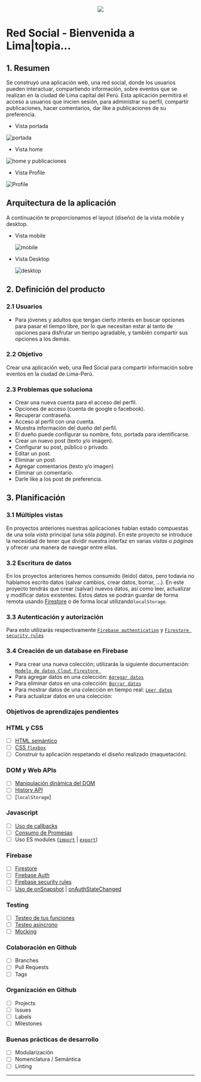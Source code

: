 <p align="center">
  <img src="https://storage.googleapis.com/md-links/titleBig.png">
</p>

# Red Social - Bienvenida a Lima|topia...
## 1. Resumen
Se construyó una aplicación web, una red social, donde los usuarios pueden interactuar, compartiendo información, sobre eventos que se realizan en la ciudad de Lima capital del Perú. Esta aplicación permitirá el acceso a usuarios que inicien sesión, para administrar su perfil, compartir publicaciones, hacer comentarios, dar like a publicaciones de su preferencia.

- Vista portada

![portada]()

- Vista home 

![home y publicaciones]()

- Vista Profile

![Profile]()


## Arquitectura de la aplicación

A continuación te proporcionamos el layout (diseño) de la vista mobile y desktop.

- Vista mobile

  ![mobile](https://storage.googleapis.com/md-links/vistasMobile.png)

- Vista Desktop

  ![desktop](https://storage.googleapis.com/md-links/viewDesktop.png)

## 2. Definición del producto
### 2.1 Usuarios
* Para jóvenes y adultos que tengan cierto interés en buscar opciones para pasar el tiempo libre, por lo que necesitan estar al tanto de opciones para disfrutar un tiempo agradable, y también compartir sus opciones a los demás.
### 2.2 Objetivo
Crear una aplicación web, una Red Social para compartir información sobre eventos en la ciudad de Lima-Perú.

### 2.3 Problemas que soluciona
* Crear una nueva cuenta para el acceso del perfil.
* Opciones de acceso (cuenta de google o facebook).
* Recuperar contraseña.
* Acceso al perfil con una cuenta.
* Muestra información del dueño del perfil.
* El dueño puede configurar su nombre, foto, portada para identificarse.
* Crear un nuevo post (texto y/o imágen).
* Configurar su post, público o privado.
* Editar un post.
* Eliminar un post.
* Agregar comentarios (testo y/o imagen)
* Eliminar un comentario.
* Darle like a los post de preferencia.

## 3. Planificación

### 3.1 Múltiples vistas

En proyectos anteriores nuestras aplicaciones habían estado compuestas de una
sola _vista_ principal (una sóla _página_). En este proyecto se introduce la
necesidad de tener que dividir nuestra interfaz en varias _vistas_ o _páginas_
y ofrecer una manera de navegar entre ellas.

### 3.2 Escritura de datos

En los proyectos anteriores hemos consumido (leído) datos, pero todavía no
habíamos escrito datos (salvar cambios, crear datos, borrar, ...). En este
proyecto tendrás que crear (salvar) nuevos datos, así como leer, actualizar y
modificar datos existentes. Estos datos se podrán guardar de forma remota
usando [Firestore](https://firebase.google.com/docs/firestore) o de forma
local utilizando`localStorage`.

### 3.3 Autenticación y autorización

Para esto utilizarás respectivamente
[`Firebase authentication`](https://firebase.google.com/docs/auth/) y
[`Firestore security rules`](https://firebase.google.com/docs/firestore/security/get-started)

### 3.4 Creación de un database en Firebase
* Para crear una nueva colección; utilizarás la siguiente documentación:
[`Modelo de datos Clout Firestore `](https://firebase.google.com/docs/firestore/data-model?hl=es-419#collections)
* Para agregar datos en una colección: 
[`Agregar datos`](https://firebase.google.com/docs/firestore/manage-data/add-data?hl=es-419)
* Para eliminar datos en una colección:
[`Borrar datos`](https://firebase.google.com/docs/firestore/manage-data/delete-data?hl=es-419)
* Para mostrar datos de una colección en tiempo real:
[`Leer datos`](https://firebase.google.com/docs/firestore/query-data/listen?hl=es-419)
* Para actualizar datos en una colección:




### Objetivos de aprendizajes pendientes


### HTML y CSS

* [ ] [HTML semántico](https://developer.mozilla.org/en-US/docs/Glossary/Semantics#Semantics_in_HTML)
* [ ] [CSS `flexbox`](https://css-tricks.com/snippets/css/a-guide-to-flexbox/)
* [ ] Construir tu aplicación respetando el diseño realizado (maquetación).

### DOM y Web APIs

* [ ] [Manipulación dinámica del DOM](https://developer.mozilla.org/es/docs/Referencia_DOM_de_Gecko/Introducci%C3%B3n)
* [ ] [History API](https://developer.mozilla.org/es/docs/DOM/Manipulando_el_historial_del_navegador)
* [ ] [`localStorage`]

### Javascript

* [ ] [Uso de callbacks](https://developer.mozilla.org/es/docs/Glossary/Callback_function)
* [ ] [Consumo de Promesas](https://scotch.io/tutorials/javascript-promises-for-dummies#toc-consuming-promises)
* [ ] Uso ES modules
([`import`](https://developer.mozilla.org/en-US/docs/Web/JavaScript/Reference/Statements/import)
| [`export`](https://developer.mozilla.org/en-US/docs/Web/JavaScript/Reference/Statements/export))

### Firebase

* [ ] [Firestore](https://firebase.google.com/docs/firestore)
* [ ] [Firebase Auth](https://firebase.google.com/docs/auth/web/start)
* [ ] [Firebase security rules](https://firebase.google.com/docs/rules)
* [ ] [Uso de onSnapshot](https://firebase.google.com/docs/firestore/query-data/listen)
| [onAuthStateChanged](https://firebase.google.com/docs/auth/web/start#set_an_authentication_state_observer_and_get_user_data)

### Testing

* [ ] [Testeo de tus funciones](https://jestjs.io/docs/es-ES/getting-started)
* [ ] [Testeo asíncrono](https://jestjs.io/docs/es-ES/asynchronous)
* [ ] [Mocking](https://jestjs.io/docs/es-ES/manual-mocks)

### Colaboración en Github

* [ ] Branches
* [ ] Pull Requests
* [ ] Tags

### Organización en Github

* [ ] Projects
* [ ] Issues
* [ ] Labels
* [ ] Milestones

### Buenas prácticas de desarrollo

* [ ] Modularización
* [ ] Nomenclatura / Semántica
* [ ] Linting

***
